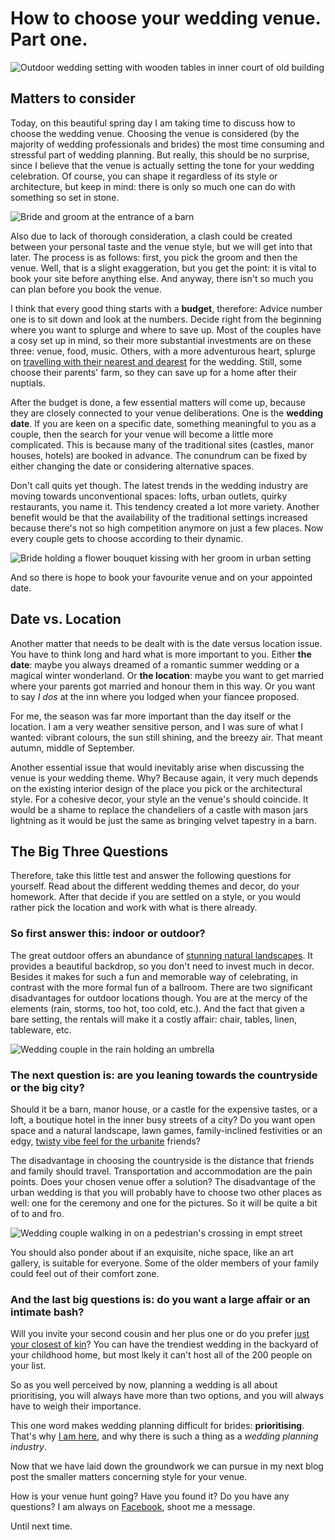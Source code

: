 # How to choose your wedding venue. Part one.

![Outdoor wedding setting with wooden tables in inner court of old building](https://www.rockmywedding.co.uk/wp-content/uploads/2018/04/samuel-docker-photography-21_5-1000x667.jpg "Outdoor wedding in southern France")

## Matters to consider

Today, on this beautiful spring day I am taking time to discuss how to choose the wedding venue.
Choosing the venue is considered (by the majority of wedding professionals and brides) the most time consuming and stressful part of wedding planning.
But really, this should be no surprise, since I believe that the venue is actually setting the tone for your wedding celebration.
Of course, you can shape it regardless of its style or architecture, but keep in mind: there is only so much one can do with something so set in stone.

![Bride and groom at the entrance of a barn](https://junebugweddings.com/wedding-blog/wp-content/uploads/2018/02/magical-diy-vermont-wedding-riverside-farm-38-700x1049.jpg "Bride and groom at a barn wedding")

Also due to lack of thorough consideration, a clash could be created between your personal taste and the venue style, but we will get into that later.
The process is as follows: first, you pick the groom and then the venue.
Well, that is a slight exaggeration, but you get the point: it is vital to book your site before anything else. And anyway, there isn't so much you can plan before you book the venue.

I think that every good thing starts with a **budget**, therefore:
Advice number one is to sit down and look at the numbers. Decide right from the beginning where you want to splurge and where to save up.
Most of the couples have a cosy set up in mind, so their more substantial investments are on these three: venue, food, music.
Others, with a more adventurous heart, splurge on [travelling with their nearest and dearest](https://www.stylemepretty.com/2017/12/05/relaxed-italian-wedding/ "Relaxed italian wedding") for the wedding.
Still, some choose their parents' farm, so they can save up for a home after their nuptials.

After the budget is done, a few essential matters will come up, because they are closely connected to your venue deliberations.
One is the **wedding date**.
If you are keen on a specific date, something meaningful to you as a couple, then the search for your venue will become a little more complicated. This is because  many of the traditional sites (castles, manor houses, hotels) are booked in advance.
The conundrum can be fixed by either changing the date or considering alternative spaces.

Don't call quits yet though.
The latest trends in the wedding industry are moving towards unconventional spaces: lofts, urban outlets, quirky restaurants, you name it.
This tendency created a lot more variety. Another benefit would be that the availability of the traditional settings increased because there's not so high competition anymore on just a few places.
Now every couple gets to choose according to their dynamic.

![Bride holding a flower bouquet kissing with her groom in urban setting](https://junebugweddings.com/wedding-blog/wp-content/uploads/2018/03/rustic-vintage-georgia-wedding-at-the-engine-room-wild-heart-visuals-47-700x1050.jpg "Bride and groom kissing")

And so there is hope to book your favourite venue and on your appointed date.

## Date vs. Location

Another matter that needs to be dealt with is the date versus location issue.
You have to think long and hard what is more important to you.
Either **the date**: maybe you always dreamed of a romantic summer wedding or a magical winter wonderland.
Or **the location**: maybe you want to get married where your parents got married and honour them in this way. Or you want to say *I dos* at the inn where you lodged when your fiancee proposed.

For me, the season was far more important than the day itself or the location.
I am a very weather sensitive person, and I was sure of what I wanted: vibrant colours, the sun still shining, and the breezy air.
That meant autumn, middle of September.

Another essential issue that would inevitably arise when discussing the venue is your wedding theme.
Why? Because again, it very much depends on the existing interior design of the place you pick or the architectural style.
For a cohesive decor, your style an the venue's should coincide.
It would be a shame to replace the chandeliers of a castle with mason jars lightning as it would be just the same as bringing velvet tapestry in a barn.

## The Big Three Questions

Therefore, take this little test and answer the following questions for yourself. Read about the different wedding themes and decor, do your homework.
After that decide if you are settled on a style, or you would rather pick the location and work with what is there already.

### So first answer this: **indoor or outdoor**?

The great outdoor offers an abundance of [stunning natural landscapes](https://greenweddingshoes.com/25-jaw-dropping-spots-that-will-make-you-want-to-elope/ "25 places to elope").
It provides a beautiful backdrop, so you don't need to invest much in decor.
Besides it makes for such a fun and memorable way of celebrating, in contrast with the more formal fun of a ballroom.
There are two significant disadvantages for outdoor locations though.
You are at the mercy of the elements (rain, storms, too hot, too cold, etc.).
And the fact that given a bare setting, the rentals will make it a costly affair: chair, tables, linen, tableware, etc.

![Wedding couple in the rain holding an umbrella](https://junebugweddings.com/wedding-blog/wp-content/uploads/2018/02/artistic-aspen-wedding-mountains-lynn-britt-cabin-24-700x1061.jpg "Wedding couple in the rain holding an umbrella")

### The next question is: are you leaning towards **the countryside or the big city**?

Should it be a barn, manor house, or a castle for the expensive tastes, or a loft, a boutique hotel in the inner busy streets of a city?
Do you want open space and a natural landscape, lawn games, family-inclined festivities or an edgy, [twisty vibe feel for the urbanite](https://junebugweddings.com/wedding-blog/effortless-urban-seattle-wedding-at-axis-pioneer-square/ "Urban Seattle wedding at Axis Pioneer Square") friends?

The disadvantage in choosing the countryside is the distance that friends and family should travel.
Transportation and accommodation are the pain points. Does your chosen venue offer a solution? 
The disadvantage of the urban wedding is that you will probably have to choose two other places as well: one for the ceremony and one for the pictures.
So it will be quite a bit of to and fro.

![Wedding couple walking in on a pedestrian's crossing in empt street](https://junebugweddings.com/wedding-blog/wp-content/uploads/2018/03/effortless-urban-seattle-wedding-at-axis-pioneer-square-olivia-strohm-photography-10-700x467.jpg "Wedding couple in empty street")

You should also ponder about if an exquisite, niche space, like an art gallery, is suitable for everyone.
Some of the older members of your family could feel out of their comfort zone.

### And the last big questions is: do you want a **large affair or an intimate bash**?

Will you invite your second cousin and her plus one or do you prefer [just your closest of kin](https://junebugweddings.com/wedding-blog/55-person-miami-wedding-proves-intimate-day-can-majorly-gorgeous/ "Intimate Miami wedding")? 
You can have the trendiest wedding in the backyard of your childhood home, but most lkely it can't host all of the 200 people on your list.

So as you well perceived by now, planning a wedding is all about prioritising, you will always have more than two options, and you will always have to weigh their importance.

This one word makes wedding planning difficult for brides: **prioritising**.
That's why [I am here](http://weddingseason.events/get-in-touch.html), and why there is such a thing as a *wedding planning industry*.

Now that we have laid down the groundwork we can pursue in my next blog post the smaller matters concerning style for your venue.

How is your venue hunt going? Have you found it? Do you have any questions? I am always on [Facebook](https://www.facebook.com/weddingseason.events/), shoot me a message.

Until next time.
